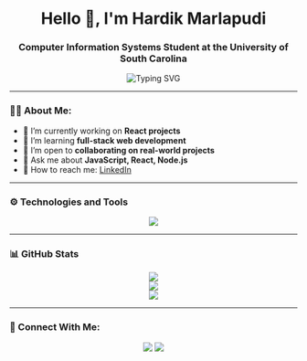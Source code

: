 <h1 align="center">Hello 👋, I'm Hardik Marlapudi</h1>
<h3 align="center">Computer Information Systems Student at the University of South Carolina</h3>

<p align="center">
  <img src="https://readme-typing-svg.herokuapp.com?font=Fira+Code&duration=3000&pause=1000&color=1D9BF0&center=true&vCenter=true&width=435&lines=Aspiring+Software+Engineer;Web+and+App+Developer;Tech+Enthusiast+%F0%9F%92%BB" alt="Typing SVG" />
</p>

---

### 🧑‍💻 About Me:

- 🔭 I’m currently working on **React projects**
- 🌱 I’m learning **full-stack web development**
- 🤝 I’m open to **collaborating on real-world projects**
- 💬 Ask me about **JavaScript, React, Node.js**
- 📧 How to reach me: [LinkedIn](https://www.linkedin.com/in/hardik-marlapudi-b471ab307/)

---

### ⚙️ Technologies and Tools

<p align="center">
  <img src="https://skillicons.dev/icons?i=html,css,js,react,nodejs,express,mongodb,git,github,java,vscode" />
</p>

---

### 📊 GitHub Stats

<p align="center">
  <img src="https://github-readme-stats.vercel.app/api?username=HardikMarlapudi&show_icons=true&theme=tokyonight" />
  <br>
  <img src="https://github-readme-streak-stats.herokuapp.com/?user=HardikMarlapudi&theme=tokyonight" />
  <br>
  <img src="https://github-readme-stats.vercel.app/api/top-langs/?username=HardikMarlapudi&layout=compact&theme=tokyonight" />
</p>

---

### 🔗 Connect With Me:

<p align="center">
  <a href="https://www.linkedin.com/in/hardik-marlapudi-b471ab307/"><img src="https://img.shields.io/badge/LinkedIn-blue?style=for-the-badge&logo=linkedin&logoColor=white" /></a>
  <a href="mailto:hardik.a.marlapudi@gmail.com"><img src="https://img.shields.io/badge/Gmail-red?style=for-the-badge&logo=gmail&logoColor=white" /></a>
</p>
